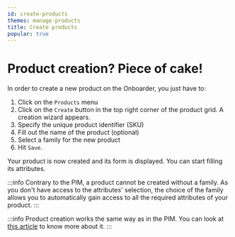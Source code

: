 ```yaml
---
id: create-products
themes: manage-products
title: Create products
popular: true
---
```


# Product creation? Piece of cake!

In order to create a new product on the Onboarder, you just have to:
1. Click on the `Products` menu
1. Click on the `Create` button in the top right corner of the product grid. A creation wizard appears.
1. Specify the unique product identifier (SKU)
1. Fill out the name of the product (optional)
1. Select a family for the new product
1. Hit `Save`.

Your product is now created and its form is displayed. You can start filling its attributes.

:::info
Contrary to the PIM, a product cannot be created without a family. As you don't have access to the attributes' selection, the choice of the family allows you to automatically gain access to all the required attributes of your product.
:::

:::info
Product creation works the same way as in the PIM. You can look at [this article](https://help.akeneo.com/articles/create-a-product.html#create-a-product) to know more about it.
:::
